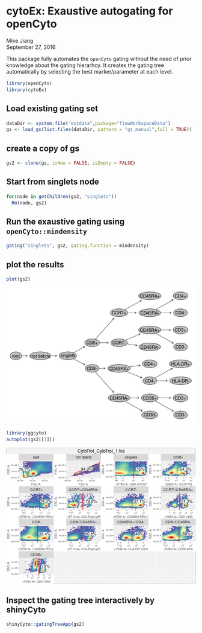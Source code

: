 # cytoEx: Exaustive autogating for openCyto
Mike Jiang  
September 27, 2016  

This package fully automates the `openCyto` gating without the need of prior knowledge about the gating hierarhcy.
It creates the gating tree automatically by selecting the best marker/parameter at each level.



```r
library(openCyto)
library(cytoEx)
```

## Load existing gating set

```r
dataDir <- system.file("extdata",package="flowWorkspaceData")
gs <- load_gs(list.files(dataDir, pattern = "gs_manual",full = TRUE))
```

## create a copy of gs

```r
gs2 <- clone(gs, isNew = FALSE, isEmpty = FALSE)
```

## Start from singlets node

```r
for(node in getChildren(gs2, "singlets"))
  Rm(node, gs2)
```

## Run the exaustive gating using `openCyto::mindensity`

```r
gating("singlets", gs2, gating.function = mindensity)
```

## plot the results

```r
plot(gs2)
```

![](README_files/figure-html/unnamed-chunk-6-1.png)<!-- -->

```r
library(ggcyto)
autoplot(gs2[[1]])
```

![](README_files/figure-html/unnamed-chunk-6-2.png)<!-- -->

## Inspect the gating tree interactively by shinyCyto

```r
shinyCyto::gatingTreeApp(gs2)
```


